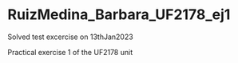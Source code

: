 # RuizMedina_Barbara_UF2178_ej1
Solved test excercise on 13thJan2023

Practical exercise 1 of the UF2178 unit
